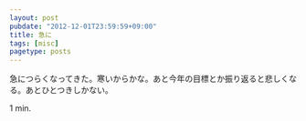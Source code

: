 ```yaml
---
layout: post
pubdate: "2012-12-01T23:59:59+09:00"
title: 急に
tags: [misc]
pagetype: posts
---
```

急につらくなってきた。寒いからかな。あと今年の目標とか振り返ると悲しくなる。あとひとつきしかない。

1 min.
